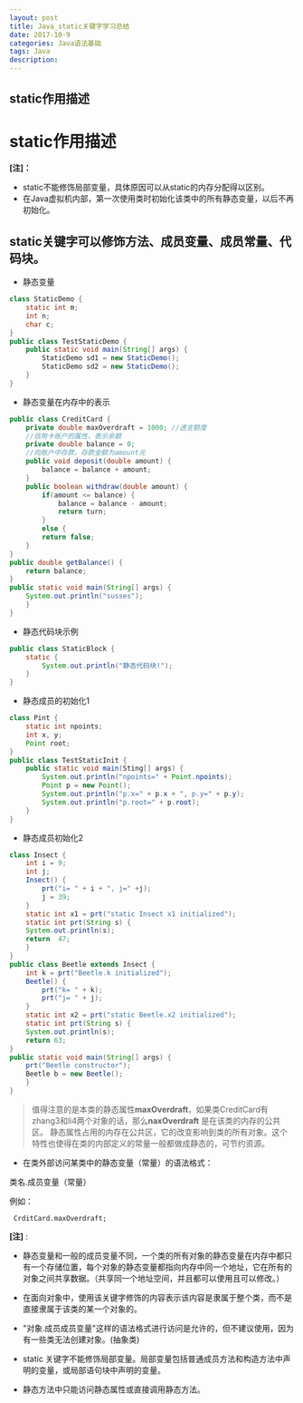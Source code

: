 ```yaml
---
layout: post
title: Java_static关键字学习总结
date: 2017-10-9
categories: Java语法基础
tags: Java
description: 
---
```


## static作用描述

# static作用描述

  **[注]：**
  * static不能修饰局部变量，具体原因可以从static的内存分配得以区别。
  * 在Java虚拟机内部，第一次使用类时初始化该类中的所有静态变量，以后不再初始化。
  
## static关键字可以修饰方法、成员变量、成员常量、代码块。

* 静态变量

``` java
class StaticDemo {
	static int m;
	int n;
	char c;
}
public class TestStaticDemo {
	public static void main(String[] args) {
		StaticDemo sd1 = new StaticDemo();
		StaticDemo sd2 = new StaticDemo();
	}
}
```

* 静态变量在内存中的表示

``` java
public class CreditCard {
	private double maxOverdraft = 1000; //透支额度
	//信用卡账户的属性，表示余额
	private double balance = 0;
	//向账户中存款，存款金额为amount元
	public void deposit(double amount) {
		balance = balance + amount;	
	}
	public boolean withdraw(double amount) {
		if(amount <= balance) {
			balance = balance - amount;
			return turn;
		}
		else {
		return false;
	}
}
public double getBalance() {
	return balance;
} 
public static void main(String[] args) {
	System.out.println("susses");
	}
}
```

* 静态代码块示例

``` java
public class StaticBlock {
	static {
		System.out.println("静态代码块!");
	}
}
```

* 静态成员的初始化1

``` java
class Pint {
	static int npoints;
	int x, y;
	Point root;
}
public class TestStaticInit {
	public static void main(Sting[] args) {
		System.out.println("npoints=" + Point.npoints);
		Point p = new Point();
		System.out.println("p.x=" + p.x + ", p.y=" + p.y);
		System.out.println("p.root=" + p.root);
	}
}
```

* 静态成员初始化2

``` java
class Insect {
	int i = 9;
	int j;
	Insect() {
		prt("i= " + i + ", j=" +j);
		j = 39;
	}
	static int x1 = prt("static Insect x1 initialized");
	static int prt(String s) {
	System.out.println(s);
	return  47;	
	}
}
public class Beetle extends Insect {
	int k = prt("Beetle.k initialized");
	Beetle() {
		prt("k= " + k);
		prt("j= " + j);
	}
	static int x2 = prt("static Beetle.x2 initialized");
	static int prt(String s) {
	System.out.println(s);
	return 63;
}
public static void main(String[] args) {
	prt("Beetle constructor");
	Beetle b = new Beetle();
	}
}
``` 

> 值得注意的是本类的静态属性**maxOverdraft**，如果类CreditCard有zhang3和li4两个对象的话，那么**naxOverdraft**  是在该类的内存的公共区。
> 静态属性占用的内存在公共区，它的改变影响到类的所有对象。这个特性也使得在类的内部定义的常量一般都做成静态的，可节约资源。

* 在类外部访问某类中的静态变量（常量）的语法格式：

类名.成员变量（常量）

例如：

` CrditCard.maxOverdraft;`

**[注]** : 

* 静态变量和一般的成员变量不同，一个类的所有对象的静态变量在内存中都只有一个存储位置，每个对象的静态变量都指向内存中同一个地址，它在所有的对象之间共享数据。（共享同一个地址空间，并且都可以使用且可以修改。）

* 在面向对象中，使用该关键字修饰的内容表示该内容是隶属于整个类，而不是直接隶属于该类的某一个对象的。

* "对象.成员成员变量"这样的语法格式进行访问是允许的，但不建议使用，因为有一些类无法创建对象。(抽象类)

* static 关键字不能修饰局部变量。局部变量包括普通成员方法和构造方法中声明的变量，或局部语句块中声明的变量。

* 静态方法中只能访问静态属性或直接调用静态方法。
